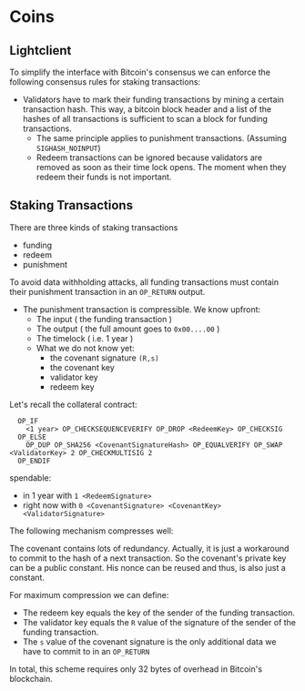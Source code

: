 # Coins 

## Lightclient

To simplify the interface with Bitcoin's consensus we can enforce the following consensus rules for staking transactions:
- Validators have to mark their funding transactions by mining a certain transaction hash. This way, a bitcoin block header and a list of the hashes of all transactions is sufficient to scan a block for funding transactions.
  - The same principle applies to punishment transactions. (Assuming `SIGHASH_NOINPUT`)
  - Redeem transactions can be ignored because validators are removed as soon as their time lock opens. The moment when they redeem their funds is not important.
  
## Staking Transactions
There are three kinds of staking transactions 
  - funding 
  - redeem
  - punishment

To avoid data withholding attacks, all funding transactions must contain their punishment transaction in an `OP_RETURN` output.
- The punishment transaction is compressible. We know upfront:
  - The input ( the funding transaction )
  - The output ( the full amount goes to `0x00....00` )
  - The timelock ( i.e. 1 year )
  - What we do not know yet:
    - the covenant signature `(R,s)`
    - the covenant key
    - validator key 
    - redeem key

Let's recall the collateral contract:

```
  OP_IF
    <1 year> OP_CHECKSEQUENCEVERIFY OP_DROP <RedeemKey> OP_CHECKSIG
  OP_ELSE
    OP_DUP OP_SHA256 <CovenantSignatureHash> OP_EQUALVERIFY OP_SWAP <ValidatorKey> 2 OP_CHECKMULTISIG 2
  OP_ENDIF
```
spendable:
  - in 1 year with `1 <RedeemSignature>`
  - right now with `0 <CovenantSignature> <CovenantKey> <ValidatorSignature>`
  
The following mechanism compresses well: 

The covenant contains lots of redundancy. Actually, it is just a workaround to commit to the hash of a next transaction.
So the covenant's private key can be a public constant. His nonce can be reused and thus, is also just a constant.

For maximum compression we can define: 
  - The redeem key equals the key of the sender of the funding transaction. 
  - The validator key equals the `R` value of the signature of the sender of the funding transaction.
  - The `s` value of the covenant signature is the only additional data we have to commit to in an `OP_RETURN`

In total, this scheme requires only 32 bytes of overhead in Bitcoin's blockchain.



